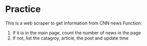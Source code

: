 # Practice

This is a web scraper to get information from CNN news
Function:
1. If it is in the main page, count the number of news in the page
2. If not, list the catagroy, article, the post and update time
